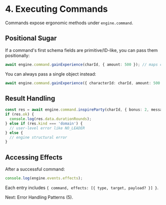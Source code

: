 # 4. Executing Commands

Commands expose ergonomic methods under `engine.command`.

## Positional Sugar
If a command's first schema fields are primitive/ID-like, you can pass them positionally:
```ts
await engine.command.gainExperience(charId, { amount: 500 }); // maps charId -> characterId field
```
You can always pass a single object instead:
```ts
await engine.command.gainExperience({ characterId: charId, amount: 500 });
```

## Result Handling
```ts
const res = await engine.command.inspireParty(charId, { bonus: 2, message: 'Charge!' });
if (res.ok) {
  console.log(res.data.durationRounds);
} else if (res.kind === 'domain') {
  // user-level error like NO_LEADER
} else {
  // engine structural error
}
```

## Accessing Effects
After a successful command:
```ts
console.log(engine.events.effects);
```
Each entry includes `{ command, effects: [{ type, target, payload? }] }`.

Next: Error Handling Patterns (5).
